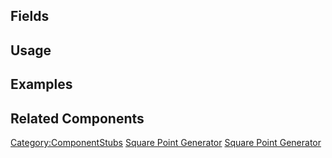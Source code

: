 <languages></languages> <translate>

## Fields

## Usage

## Examples

## Related Components

</translate>

[Category:ComponentStubs](Category:ComponentStubs "wikilink") [Square
Point Generator](Category:Components{{#translation:}} "wikilink")
[Square Point
Generator](Category:Components:Transform:Point_Generators{{#translation:}} "wikilink")